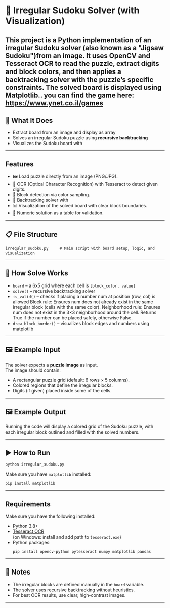 # 🧩 Irregular Sudoku Solver (with Visualization)

This project is a Python implementation of an **irregular Sudoku solver** (also known as a "Jigsaw Sudoku")from an image.
It uses OpenCV and Tesseract OCR to read the puzzle, extract digits and block colors, and then applies a backtracking solver with the puzzle’s specific constraints.
The solved board is displayed using Matplotlib..
you can find the game here: https://www.ynet.co.il/games
---

## 🎯 What It Does

- Extract board from an image and display as array
- Solves an irregular Sudoku puzzle using **recursive backtracking**
- Visualizes the Sudoku board with

---

## Features
- 🖼️ Load puzzle directly from an image (PNG/JPG).
- 🔎 OCR (Optical Character Recognition) with Tesseract to detect given digits.
- 🎨 Block detection via color sampling.
- 🧮 Backtracking solver with
- 📊 Visualization of the solved board with clear block boundaries.
- 📑 Numeric solution as a table for validation.

---

## 📋 File Structure

```
irregular_sudoku.py     # Main script with board setup, logic, and visualization
```

---

## 🧠 How Solve Works

- `board` – a 6x5 grid where each cell is `[block_color, value]`
- `solve()` – recursive backtracking solver
- `is_valid()` –  checks if placing a number num at position (row, col) is allowed
    Block rule: Ensures num does not already exist in the same irregular block (cells with the same color).
    Neighborhood rule: Ensures num does not exist in the 3×3 neighborhood around the cell.
    Returns True if the number can be placed safely, otherwise False.
- `draw_block_border()` – visualizes block edges and numbers using matplotlib

---

## 🖼️ Example Input
The solver expects a **puzzle image** as input.  
The image should contain:
- A rectangular puzzle grid (default: 6 rows × 5 columns).
- Colored regions that define the irregular blocks.
- Digits (if given) placed inside some of the cells.  

---

## 🖼️ Example Output

Running the code will display a colored grid of the Sudoku puzzle, with each irregular block outlined and filled with the solved numbers.

---

## ▶️ How to Run

```bash
python irregular_sudoku.py
```

Make sure you have `matplotlib` installed:
```bash
pip install matplotlib
```

---

## Requirements
Make sure you have the following installed:

- Python 3.8+
- [Tesseract OCR](https://github.com/tesseract-ocr/tesseract)  
  (on Windows: install and add path to `tesseract.exe`)
- Python packages:
  ```bash
  pip install opencv-python pytesseract numpy matplotlib pandas

---

## 📝 Notes

- The irregular blocks are defined manually in the `board` variable.
- The solver uses recursive backtracking without heuristics.
- For best OCR results, use clear, high-contrast images.

---
